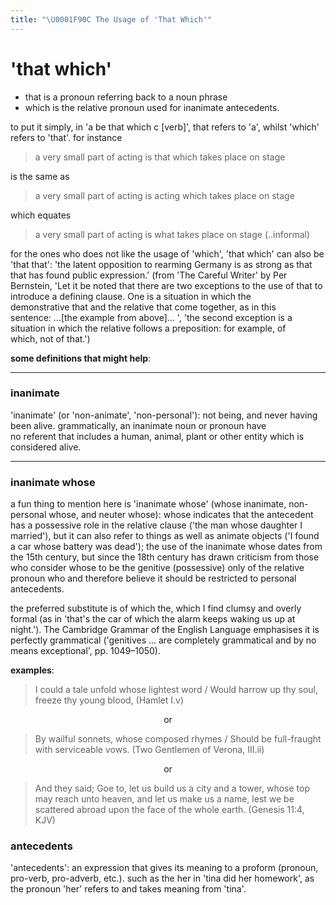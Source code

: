 ```yaml
---
title: "\U0001F90C The Usage of 'That Which'"
---
```


# 'that which'

- that is a pronoun referring back to a noun phrase
- which is the relative pronoun used for inanimate antecedents.

to put it simply, in 'a be that which c [verb]', that refers to 'a', whilst 'which' refers to 'that'. for instance

> a very small part of acting is that which takes place on stage

is the same as

> a very small part of acting is acting which takes place on stage

which equates

> a very small part of acting is what takes place on stage (..informal)

for the ones who does not like the usage of 'which', 'that which' can also be 'that that': 'the latent opposition to rearming Germany is as strong as that that has found public expression.' (from 'The Careful Writer' by Per Bernstein, 'Let it be noted that there are two exceptions to the use of that to introduce a defining clause. One is a situation in which the demonstrative that and the relative that come together, as in this sentence: ...[the example from above]... ', 'the second exception is a situation in which the relative follows a preposition: for example, of which, not of that.')

**some definitions that might help**:

---

### inanimate

'inanimate' (or 'non-animate', 'non-personal'): not being, and never having been alive. grammatically, an inanimate noun or pronoun have no referent that includes a human, animal, plant or other entity which is considered alive.

---

### inanimate whose

a fun thing to mention here is 'inanimate whose' (whose inanimate, non-personal whose, and neuter whose): whose indicates that the antecedent has a possessive role in the relative clause ('the man whose daughter I married'), but it can also refer to things as well as animate objects ('I found a car whose battery was dead'); the use of the inanimate whose dates from the 15th century, but since the 18th century has drawn criticism from those who consider whose to be the genitive (possessive) only of the relative pronoun who and therefore believe it should be restricted to personal antecedents.

the preferred substitute is of which the, which I find clumsy and overly formal (as in 'that's the car of which the alarm keeps waking us up at night.'). The Cambridge Grammar of the English Language emphasises it is perfectly grammatical ('genitives ... are completely grammatical and by no means exceptional', pp. 1049–1050).

**examples**:

> I could a tale unfold whose lightest word / Would harrow up thy soul, freeze thy young blood, (Hamlet I.v)

<div align="center">or</div>

> By wailful sonnets, whose composed rhymes / Should be full-fraught with serviceable vows. (Two Gentlemen of Verona, III.ii)

<div align="center">or</div>

> And they said; Goe to, let us build us a city and a tower, whose top may reach unto heaven, and let us make us a name, lest we be scattered abroad upon the face of the whole earth. (Genesis 11:4, KJV)

### antecedents

'antecedents': an expression that gives its meaning to a proform (pronoun, pro-verb, pro-adverb, etc.). such as the her in 'tina did her homework', as the pronoun 'her' refers to and takes meaning from 'tina'.
